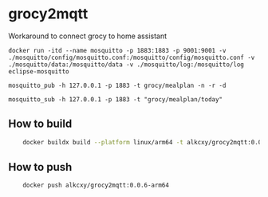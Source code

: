 # grocy2mqtt
Workaround to connect grocy to home assistant

```
docker run -itd --name mosquitto -p 1883:1883 -p 9001:9001 -v ./mosquitto/config/mosquitto.conf:/mosquitto/config/mosquitto.conf -v ./mosquitto/data:/mosquitto/data -v ./mosquitto/log:/mosquitto/log eclipse-mosquitto
```

```
mosquitto_pub -h 127.0.0.1 -p 1883 -t grocy/mealplan -n -r -d
```

```
mosquitto_sub -h 127.0.0.1 -p 1883 -t "grocy/mealplan/today"
```

## How to build

```bash
    docker buildx build --platform linux/arm64 -t alkcxy/grocy2mqtt:0.0.6-arm64 -f Dockerfile.arm64 .
```

## How to push

```bash
    docker push alkcxy/grocy2mqtt:0.0.6-arm64
```
